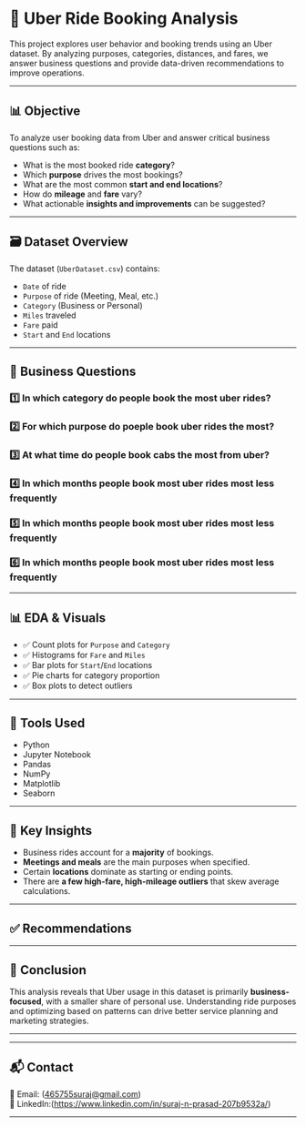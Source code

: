 # 🚗 Uber Ride Booking Analysis

This project explores user behavior and booking trends using an Uber dataset. By analyzing purposes, categories, distances, and fares, we answer business questions and provide data-driven recommendations to improve operations.

---

## 📊 Objective

To analyze user booking data from Uber and answer critical business questions such as:

- What is the most booked ride **category**?
- Which **purpose** drives the most bookings?
- What are the most common **start and end locations**?
- How do **mileage** and **fare** vary?
- What actionable **insights and improvements** can be suggested?

---

## 🗃 Dataset Overview

The dataset (`UberDataset.csv`) contains:

- `Date` of ride
- `Purpose` of ride (Meeting, Meal, etc.)
- `Category` (Business or Personal)
- `Miles` traveled
- `Fare` paid
- `Start` and `End` locations

---

## 🧪 Business Questions 

### 1️⃣ In which category do people book the most uber rides?
### 2️⃣ For which purpose do poeple book uber rides the most?
### 3️⃣ At what time do people book cabs the most from uber?
### 4️⃣ In which months people book most uber rides most less frequently
### 5️⃣ In which months people book most uber rides most less frequently
### 6️⃣ In which months people book most uber rides most less frequently


---

## 📊 EDA & Visuals

- ✅ Count plots for `Purpose` and `Category`
- ✅ Histograms for `Fare` and `Miles`
- ✅ Bar plots for `Start`/`End` locations
- ✅ Pie charts for category proportion
- ✅ Box plots to detect outliers

---

## 🧰 Tools Used

- Python
- Jupyter Notebook
- Pandas
- NumPy
- Matplotlib
- Seaborn

---

## 📌 Key Insights

- Business rides account for a **majority** of bookings.
- **Meetings and meals** are the main purposes when specified.
- Certain **locations** dominate as starting or ending points.
- There are **a few high-fare, high-mileage outliers** that skew average calculations.

---

## ✅ Recommendations


---

## 🧾 Conclusion

This analysis reveals that Uber usage in this dataset is primarily **business-focused**, with a smaller share of personal use. Understanding ride purposes and optimizing based on patterns can drive better service planning and marketing strategies.

---

---


## 📬 Contact

📧 Email: (465755suraj@gmail.com)  
🔗 LinkedIn:(https://www.linkedin.com/in/suraj-n-prasad-207b9532a/)

---




